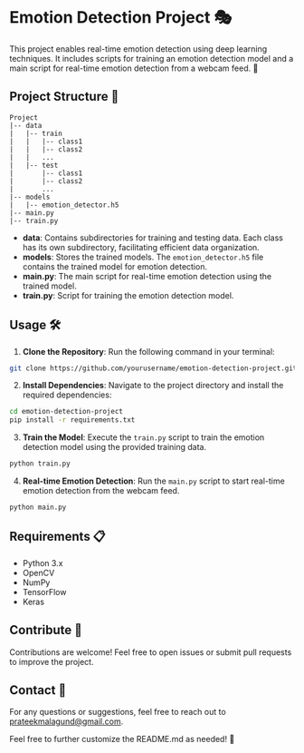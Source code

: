
# Emotion Detection Project 🎭

This project enables real-time emotion detection using deep learning techniques. It includes scripts for training an emotion detection model and a main script for real-time emotion detection from a webcam feed. 🚀

## Project Structure 📂

```
Project
|-- data
|   |-- train
|   |   |-- class1
|   |   |-- class2
|   |   ...
|   |-- test
|       |-- class1
|       |-- class2
|       ...
|-- models
|   |-- emotion_detector.h5
|-- main.py
|-- train.py
```

- **data**: Contains subdirectories for training and testing data. Each class has its own subdirectory, facilitating efficient data organization.
- **models**: Stores the trained models. The `emotion_detector.h5` file contains the trained model for emotion detection.
- **main.py**: The main script for real-time emotion detection using the trained model.
- **train.py**: Script for training the emotion detection model.

## Usage 🛠️

1. **Clone the Repository**: Run the following command in your terminal:

```bash
git clone https://github.com/yourusername/emotion-detection-project.git
```

2. **Install Dependencies**: Navigate to the project directory and install the required dependencies:

```bash
cd emotion-detection-project
pip install -r requirements.txt
```

3. **Train the Model**: Execute the `train.py` script to train the emotion detection model using the provided training data.

```bash
python train.py
```

4. **Real-time Emotion Detection**: Run the `main.py` script to start real-time emotion detection from the webcam feed.

```bash
python main.py
```

## Requirements 📋

- Python 3.x
- OpenCV
- NumPy
- TensorFlow
- Keras

## Contribute 🤝

Contributions are welcome! Feel free to open issues or submit pull requests to improve the project.

## Contact 📧

For any questions or suggestions, feel free to reach out to [prateekmalagund@gmail.com](mailto:prateekmalagund@gmail.com).

Feel free to further customize the README.md as needed! 🌟

